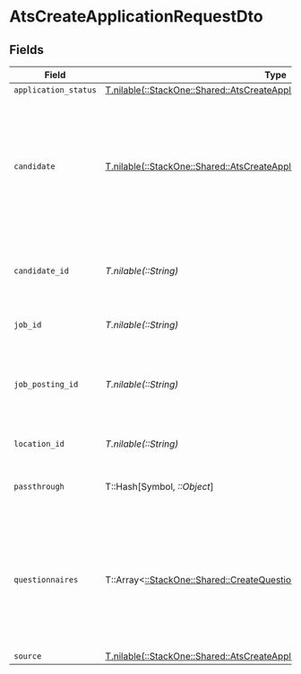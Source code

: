 # AtsCreateApplicationRequestDto


## Fields

| Field                                                                                                                                                    | Type                                                                                                                                                     | Required                                                                                                                                                 | Description                                                                                                                                              | Example                                                                                                                                                  |
| -------------------------------------------------------------------------------------------------------------------------------------------------------- | -------------------------------------------------------------------------------------------------------------------------------------------------------- | -------------------------------------------------------------------------------------------------------------------------------------------------------- | -------------------------------------------------------------------------------------------------------------------------------------------------------- | -------------------------------------------------------------------------------------------------------------------------------------------------------- |
| `application_status`                                                                                                                                     | [T.nilable(::StackOne::Shared::AtsCreateApplicationRequestDtoApplicationStatus)](../../models/shared/atscreateapplicationrequestdtoapplicationstatus.md) | :heavy_minus_sign:                                                                                                                                       | N/A                                                                                                                                                      |                                                                                                                                                          |
| `candidate`                                                                                                                                              | [T.nilable(::StackOne::Shared::AtsCreateApplicationRequestDtoCandidate)](../../models/shared/atscreateapplicationrequestdtocandidate.md)                 | :heavy_minus_sign:                                                                                                                                       | Candidate Properties. Provide this OR candidate_id, but not both. Providing this attempts to create a new candidate with the application.                |                                                                                                                                                          |
| `candidate_id`                                                                                                                                           | *T.nilable(::String)*                                                                                                                                    | :heavy_minus_sign:                                                                                                                                       | Unique identifier of the candidate. Provide this OR candidate, but not both.                                                                             | e3cb75bf-aa84-466e-a6c1-b8322b257a48                                                                                                                     |
| `job_id`                                                                                                                                                 | *T.nilable(::String)*                                                                                                                                    | :heavy_minus_sign:                                                                                                                                       | Unique identifier of the job                                                                                                                             | 4071538b-3cac-4fbf-ac76-f78ed250ffdd                                                                                                                     |
| `job_posting_id`                                                                                                                                         | *T.nilable(::String)*                                                                                                                                    | :heavy_minus_sign:                                                                                                                                       | Unique identifier of the job posting that is associated with application                                                                                 | 1c702a20-8de8-4d03-ac18-cbf4ac42eb51                                                                                                                     |
| `location_id`                                                                                                                                            | *T.nilable(::String)*                                                                                                                                    | :heavy_minus_sign:                                                                                                                                       | Unique identifier of the location                                                                                                                        | dd8d41d1-5eb8-4408-9c87-9ba44604eae4                                                                                                                     |
| `passthrough`                                                                                                                                            | T::Hash[Symbol, *::Object*]                                                                                                                              | :heavy_minus_sign:                                                                                                                                       | Value to pass through to the provider                                                                                                                    | {<br/>"other_known_names": "John Doe"<br/>}                                                                                                              |
| `questionnaires`                                                                                                                                         | T::Array<[::StackOne::Shared::CreateQuestionnaire](../../models/shared/createquestionnaire.md)>                                                          | :heavy_minus_sign:                                                                                                                                       | Questionnaires associated with the application                                                                                                           | {<br/>"id": "right_to_work",<br/>"answers": [<br/>{<br/>"id": "answer1",<br/>"type": "text",<br/>"values": [<br/>"Yes"<br/>]<br/>}<br/>]<br/>}           |
| `source`                                                                                                                                                 | [T.nilable(::StackOne::Shared::AtsCreateApplicationRequestDtoSource)](../../models/shared/atscreateapplicationrequestdtosource.md)                       | :heavy_minus_sign:                                                                                                                                       | N/A                                                                                                                                                      |                                                                                                                                                          |